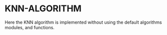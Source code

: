 # KNN-ALGORITHM
Here the KNN algorithm is implemented without using the default algorithms modules, and functions. 
